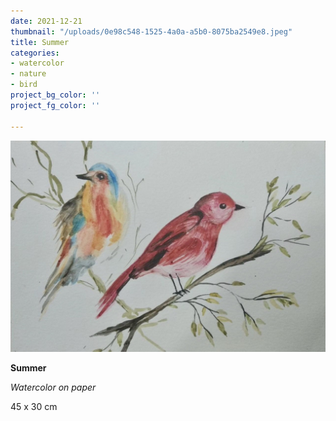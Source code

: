 ```yaml
---
date: 2021-12-21
thumbnail: "/uploads/0e98c548-1525-4a0a-a5b0-8075ba2549e8.jpeg"
title: Summer
categories:
- watercolor
- nature
- bird
project_bg_color: ''
project_fg_color: ''

---
```

![](/uploads/0e98c548-1525-4a0a-a5b0-8075ba2549e8.jpeg)

**Summer**

_Watercolor on paper_

45 x 30 cm
